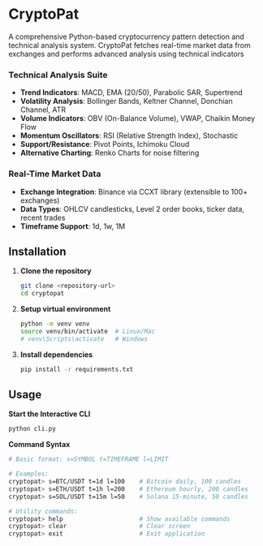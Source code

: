# CryptoPat
A comprehensive Python-based cryptocurrency pattern detection and technical analysis system. CryptoPat fetches real-time market data from exchanges and performs advanced analysis using technical indicators

### Technical Analysis Suite
- **Trend Indicators**: MACD, EMA (20/50), Parabolic SAR, Supertrend
- **Volatility Analysis**: Bollinger Bands, Keltner Channel, Donchian Channel, ATR
- **Volume Indicators**: OBV (On-Balance Volume), VWAP, Chaikin Money Flow
- **Momentum Oscillators**: RSI (Relative Strength Index), Stochastic
- **Support/Resistance**: Pivot Points, Ichimoku Cloud
- **Alternative Charting**: Renko Charts for noise filtering

### Real-Time Market Data
- **Exchange Integration**: Binance via CCXT library (extensible to 100+ exchanges)
- **Data Types**: OHLCV candlesticks, Level 2 order books, ticker data, recent trades
- **Timeframe Support**: 1d, 1w, 1M

## Installation

1. **Clone the repository**
   ```bash
   git clone <repository-url>
   cd cryptopat
   ```

2. **Setup virtual environment**
   ```bash
   python -m venv venv
   source venv/bin/activate  # Linux/Mac
   # venv\Scripts\activate   # Windows
   ```

3. **Install dependencies**
   ```bash
   pip install -r requirements.txt
   ```

## Usage

**Start the Interactive CLI**
```bash
python cli.py
```

**Command Syntax**
```bash
# Basic format: s=SYMBOL t=TIMEFRAME l=LIMIT

# Examples:
cryptopat> s=BTC/USDT t=1d l=100    # Bitcoin daily, 100 candles
cryptopat> s=ETH/USDT t=1h l=200    # Ethereum hourly, 200 candles
cryptopat> s=SOL/USDT t=15m l=50    # Solana 15-minute, 50 candles

# Utility commands:
cryptopat> help                     # Show available commands
cryptopat> clear                    # Clear screen
cryptopat> exit                     # Exit application
```